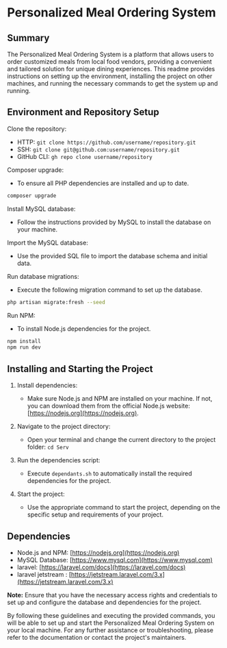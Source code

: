 # Personalized Meal Ordering System

## Summary
The Personalized Meal Ordering System is a platform that allows users to order customized meals from local food vendors, providing a convenient and tailored solution for unique dining experiences. This readme provides instructions on setting up the environment, installing the project on other machines, and running the necessary commands to get the system up and running.

## Environment and Repository Setup
Clone the repository: 
   - HTTP: `git clone https://github.com/username/repository.git`
   - SSH: `git clone git@github.com:username/repository.git`
   - GitHub CLI: `gh repo clone username/repository`

Composer upgrade:
   - To ensure all PHP dependencies are installed and up to date.
```bash
composer upgrade
```

Install MySQL database:
   - Follow the instructions provided by MySQL to install the database on your machine.

Import the MySQL database:
   - Use the provided SQL file to import the database schema and initial data.

Run database migrations:
   - Execute the following migration command to set up the database.
```bash
php artisan migrate:fresh --seed
```

Run NPM:
   - To install Node.js dependencies for the project.
```bash
npm install
npm run dev
```

## Installing and Starting the Project
1. Install dependencies:
   - Make sure Node.js and NPM are installed on your machine. If not, you can download them from the official Node.js website: [https://nodejs.org](https://nodejs.org).

2. Navigate to the project directory:
   - Open your terminal and change the current directory to the project folder: `cd Serv`

3. Run the dependencies script:
   - Execute `dependants.sh` to automatically install the required dependencies for the project.

4. Start the project:
   - Use the appropriate command to start the project, depending on the specific setup and requirements of your project.

## Dependencies
- Node.js and NPM: [https://nodejs.org](https://nodejs.org)
- MySQL Database: [https://www.mysql.com](https://www.mysql.com)
- laravel: [https://laravel.com/docs](https://laravel.com/docs)
- laravel jetstream : [https://jetstream.laravel.com/3.x](https://jetstream.laravel.com/3.x)

**Note:** Ensure that you have the necessary access rights and credentials to set up and configure the database and dependencies for the project.

By following these guidelines and executing the provided commands, you will be able to set up and start the Personalized Meal Ordering System on your local machine. For any further assistance or troubleshooting, please refer to the documentation or contact the project's maintainers.

